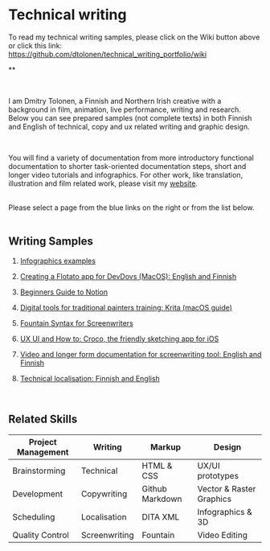 # Technical writing
To read my technical writing samples, please click on the Wiki button above or click this link: https://github.com/dtolonen/technical_writing_portfolio/wiki

**




<br>



I am Dmitry Tolonen, a Finnish and Northern Irish creative with a background in film, animation, live performance, writing and research. Below you can see prepared samples (not complete texts) in both Finnish and English of technical, copy and ux related writing and graphic design. 

<br>

You will find a variety of documentation from more introductory functional documentation to shorter task-oriented documentation steps, short and longer video tutorials and infographics. For other work, like translation, illustration and film related work, please visit my <a href="https://www.dmitrytolonen.com" style="_blank">website</a>.

<br>
Please select a page from the blue links on the right or from the list below.
<br><br>

## Writing Samples


1. [Infographics examples](https://github.com/dtolonen/technical_writing_portfolio/wiki/Infographics-examples)

2. [Creating a Flotato app for DevDovs (MacOS): English and Finnish](https://github.com/dtolonen/technical_writing_portfolio/wiki/Creating-a-Flotato-app-for-DevDovs-(MacOS):-English--and-Finnish)

3. [Beginners Guide to Notion](https://github.com/dtolonen/technical_writing_portfolio/wiki/Beginners-guide-to-Notion)

4. [Digital tools for traditional painters training: Krita (macOS guide)](https://github.com/dtolonen/technical_writing_portfolio/wiki/Digital-tools-for-traditional-painters-training:-Krita-(macOS-guide))

5. [Fountain Syntax for Screenwriters](https://github.com/dtolonen/technical_writing_portfolio/wiki/Fountain-Syntax-for-Screenwriters)

6. [UX UI and How to: Croco, the friendly sketching app for iOS](https://github.com/dtolonen/technical_writing_portfolio/wiki/UX-UI-and-How-to:-Croco,-the-friendly-sketching-app-for-iOS)

7. [Video and longer form documentation for screenwriting tool: English and Finnish](https://github.com/dtolonen/technical_writing_portfolio/wiki/Video-and-longer-form-documentation-for-screenwriting-tool:-English-and-Finnish)

8. [Technical localisation: Finnish and English](https://github.com/dtolonen/technical_writing_portfolio/wiki/Technical-localisation:-Finnish-and-English)

<br>



## Related Skills

| **Project Management** | **Writing** | **Markup** | **Design** |
 --- | --- | --- | --- 
| Brainstorming | Technical | HTML & CSS | UX/UI prototypes |
| Development | Copywriting | Github Markdown | Vector & Raster Graphics |
| Scheduling | Localisation | DITA XML | Infographics & 3D |
| Quality Control | Screenwriting | Fountain | Video Editing |

<br><br>


